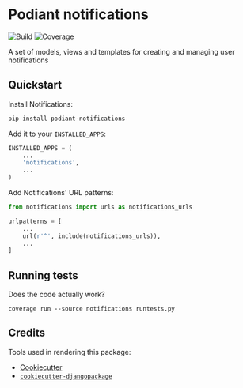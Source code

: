 Podiant notifications
=====================

![Build](https://git.steadman.io/podiant/notifications/badges/master/build.svg)
![Coverage](https://git.steadman.io/podiant/notifications/badges/master/coverage.svg)

A set of models, views and templates for creating and managing user notifications

## Quickstart

Install Notifications:

```sh
pip install podiant-notifications
```

Add it to your `INSTALLED_APPS`:
```python
INSTALLED_APPS = (
    ...
    'notifications',
    ...
)

```
Add Notifications' URL patterns:

```python
from notifications import urls as notifications_urls

urlpatterns = [
    ...
    url(r'^', include(notifications_urls)),
    ...
]
```

## Running tests

Does the code actually work?

```
coverage run --source notifications runtests.py
```

## Credits

Tools used in rendering this package:

- [Cookiecutter](https://github.com/audreyr/cookiecutter)
- [`cookiecutter-djangopackage`](https://github.com/pydanny/cookiecutter-djangopackage)
